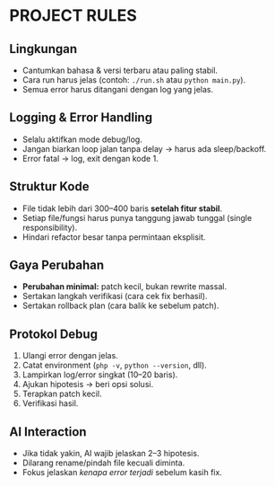 # PROJECT RULES

## Lingkungan
- Cantumkan bahasa & versi terbaru atau paling stabil.
- Cara run harus jelas (contoh: `./run.sh` atau `python main.py`).
- Semua error harus ditangani dengan log yang jelas.

## Logging & Error Handling
- Selalu aktifkan mode debug/log.
- Jangan biarkan loop jalan tanpa delay → harus ada sleep/backoff.
- Error fatal → log, exit dengan kode 1.

## Struktur Kode
- File tidak lebih dari 300–400 baris **setelah fitur stabil**.
- Setiap file/fungsi harus punya tanggung jawab tunggal (single responsibility).
- Hindari refactor besar tanpa permintaan eksplisit.

## Gaya Perubahan
- **Perubahan minimal:** patch kecil, bukan rewrite massal.
- Sertakan langkah verifikasi (cara cek fix berhasil).
- Sertakan rollback plan (cara balik ke sebelum patch).

## Protokol Debug
1. Ulangi error dengan jelas.
2. Catat environment (`php -v`, `python --version`, dll).
3. Lampirkan log/error singkat (10–20 baris).
4. Ajukan hipotesis → beri opsi solusi.
5. Terapkan patch kecil.
6. Verifikasi hasil.

## AI Interaction
- Jika tidak yakin, AI wajib jelaskan 2–3 hipotesis.
- Dilarang rename/pindah file kecuali diminta.
- Fokus jelaskan *kenapa error terjadi* sebelum kasih fix.
